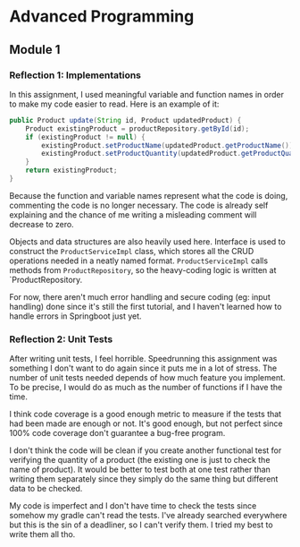 # Advanced Programming

## Module 1

### Reflection 1: Implementations
In this assignment, I used meaningful variable and function names in order to make my code easier to read. Here is an example of it:
```java
public Product update(String id, Product updatedProduct) {
    Product existingProduct = productRepository.getById(id);
    if (existingProduct != null) {
        existingProduct.setProductName(updatedProduct.getProductName());
        existingProduct.setProductQuantity(updatedProduct.getProductQuantity());
    }
    return existingProduct;
}
```

Because the function and variable names represent what the code is doing, commenting the code is no longer necessary. The code is already self explaining and the chance of me writing a misleading comment will decrease to zero.

Objects and data structures are also heavily used here. Interface is used to construct the `ProductServiceImpl` class, which stores all the CRUD operations needed in a neatly named format. `ProductServiceImpl` calls methods from `ProductRepository`, so the heavy-coding logic is written at `ProductRepository.

For now, there aren't much error handling and secure coding (eg: input handling) done since it's still the first tutorial, and I haven't learned how to handle errors in Springboot just yet.

### Reflection 2: Unit Tests
After writing unit tests, I feel horrible. Speedrunning this assignment was something I don't want to do again since it puts me in a lot of stress. The number of unit tests needed depends of how much feature you implement. To be precise, I would do as much as the number of functions if I have the time.

I think code coverage is a good enough metric to measure if the tests that had been made are enough or not. It's good enough, but not perfect since 100% code coverage don't guarantee a bug-free program.

I don't think the code will be clean if you create another functional test for verifying the quantity of a product (the existing one is just to check the name of product). It would be better to test both at one test rather than writing them separately since they simply do the same thing but different data to be checked.

My code is imperfect and I don't have time to check the tests since somehow my gradle can't read the tests. I've already searched everywhere but this is the sin of a deadliner, so I can't verify them. I tried my best to write them all tho.